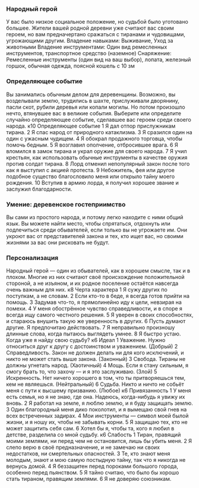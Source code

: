 
### Народный герой
У вас было низкое социальное положение, но судьбой было уготовано большее. Жители вашей родной деревни уже считают вас своим героем, но вам предначертано сражаться с тиранами и чудовищами, угрожающими другим.
Владение навыками: Выживание, Уход за животными
Владение инструментами: Один вид ремесленных инструментов, транспортное средство (наземное)
Снаряжение: Ремесленные инструменты (один вид на ваш выбор), лопата, железный горшок, обычная одежда, поясной кошель с 10 зм

### Определяющее событие
Вы занимались обычным делом для деревенщины.
Возможно, вы возделывали землю, трудились в шахте, прислуживали дворянину, пасли скот, рубили деревья или копали могилы. Но потом произошло нечто, втянувшее вас в великие события.
Выберите или определите случайно определяющее событие, сделавшее вас героем среди своего народа.
к10 Определяющее событие
1 Я дал отпор прислужникам тирана.
2 Я спас народ от природного катаклизма.
3 Я сразился один на один с ужасным чудищем.
4 Я обокрал продажного торговца, чтобы помочь бедным.
5 Я возглавил ополчение, отбросившее врага.
6 Я вломился в замок тирана и украл оружие для своего народа.
7 Я учил крестьян, как использовать обычные инструменты в качестве оружия против солдат тирана.
8 Лорд отменил непопулярный закон после того как я выступил с акцией протеста.
9 Небожитель, фея или другое подобное существо благословило меня или открыло тайну моего рождения.
10 Вступив в армию лорда, я получил хорошее звание и заслужил благодарности.

### Умение: деревенское гостеприимство
Вы сами из простого народа, и потому легко находите с ними общий язык. Вы можете найти место, чтобы спрятаться, отдохнуть или подлечиться среди обывателей, если только вы не угрожаете им. Они укроют вас от представителей закона и тех, кто ищет вас, но своими жизнями за вас они рисковать не будут.

### Персонализация
Народный герой — один из обывателей, как в хорошем смысле, так и в плохом. Многие из них считают своё происхождение положительной стороной, а не изъяном, и их родное поселение остаётся навсегда очень важным для них.
к8 Черта характера
1 Я сужу других по поступкам, а не словам.
2 Если кто-то в беде, я всегда готов прийти на помощь.
3 Задумав что-то, я прямолинейно иду к цели, невзирая на помехи.
4 У меня обострённое чувство справедливости, и в споре я всегда ищу самого честного решения.
5 Я уверен в своих способностях, и стараюсь внушить такую же уверенность в других.
6 Пусть думают другие. Я предпочитаю действовать.
7 Я неправильно произношу длинные слова, когда пытаюсь выглядеть умнее.
8 Я быстро устаю. Когда уже я найду свою судьбу?
к6 Идеал
1 Уважение. Нужно относиться друг к другу с достоинством и уважением. (Добрый)
2 Справедливость. Закон не должен делать ни для кого исключений, и никто не может стать выше закона.
(Законный)
3 Свобода. Тираны не должны угнетать народ. (Хаотичный)
4 Мощь. Если я стану сильным, я смогу брать то, что захочу — и я это заслуживаю. (Злой)
5 Искренность. Нет ничего хорошего в том, что ты притворяешься тем, кем не являешься. (Нейтральный)
6 Судьба. Никто и ничто не собьёт меня с пути к высшему призванию. (Любое) к6 Привязанность
1 У меня есть семья, но я не знаю, где она. Надеюсь, когда-нибудь я увижу их вновь.
2 Я работал на земле, я люблю землю, и я буду защищать землю.
3 Один благородный меня дико поколотил, и я вымещаю свой гнев на всех встреченных задирах.
4 Мои инструменты — символ моей былой жизни, и я ношу их, чтобы не забывать корни.
5 Я защищаю тех, кто не может защитить себя сам.
6 Хотел бы я, чтобы та, кого я любил в детстве, разделила со мной судьбу.
к6 Слабость
1 Тиран, правящий моими землями, ни перед чем не остановится, лишь бы убить меня.
2 Я слепо верю в своё предназначение, и не замечаю ни своих недостатков, ни смертельных опасностей.
3 Те, кто знают меня молодым, знают и мою самую постыдную тайну, так что я никогда не вернусь домой.
4 Я беззащитен перед пороками большого города, особенно перед пьянством.
5 Я тайно считаю, что было бы хорошо стать тираном, правящим землями.
6 Я не доверяю союзникам.
